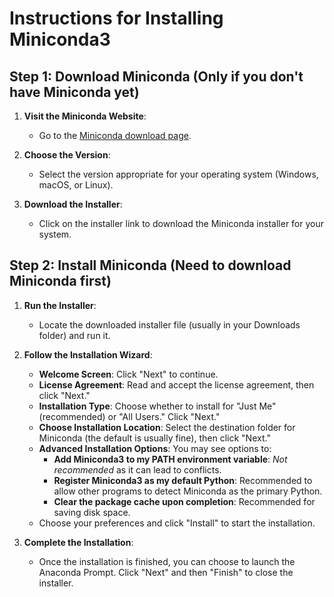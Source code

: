 # Instructions for Installing Miniconda3

## Step 1: Download Miniconda (Only if you don't have Miniconda yet)

1. **Visit the Miniconda Website**:
   - Go to the [Miniconda download page](https://docs.conda.io/en/latest/miniconda.html).

2. **Choose the Version**:
   - Select the version appropriate for your operating system (Windows, macOS, or Linux).

3. **Download the Installer**:
   - Click on the installer link to download the Miniconda installer for your system.

## Step 2: Install Miniconda (Need to download Miniconda first)

1. **Run the Installer**:
   - Locate the downloaded installer file (usually in your Downloads folder) and run it.

2. **Follow the Installation Wizard**:
   - **Welcome Screen**: Click "Next" to continue.
   - **License Agreement**: Read and accept the license agreement, then click "Next."
   - **Installation Type**: Choose whether to install for "Just Me" (recommended) or "All Users." Click "Next."
   - **Choose Installation Location**: Select the destination folder for Miniconda (the default is usually fine), then click "Next."
   - **Advanced Installation Options**: You may see options to:
     - **Add Miniconda3 to my PATH environment variable**: *Not recommended* as it can lead to conflicts.
     - **Register Miniconda3 as my default Python**: Recommended to allow other programs to detect Miniconda as the primary Python.
     - **Clear the package cache upon completion**: Recommended for saving disk space.
   - Choose your preferences and click "Install" to start the installation.

3. **Complete the Installation**:
   - Once the installation is finished, you can choose to launch the Anaconda Prompt. Click "Next" and then "Finish" to close the installer.